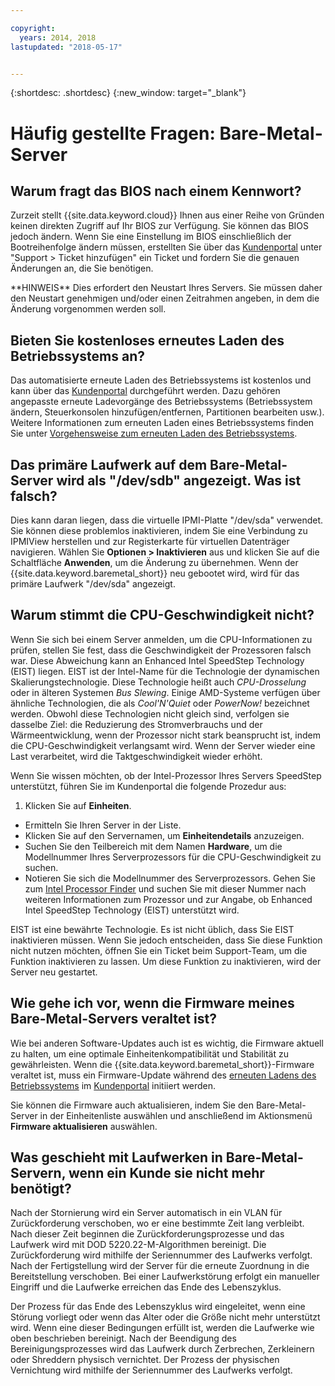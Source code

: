 ```yaml
---

copyright:
  years: 2014, 2018
lastupdated: "2018-05-17"


---
```


{:shortdesc: .shortdesc}
{:new_window: target="_blank"}

# Häufig gestellte Fragen: Bare-Metal-Server

## Warum fragt das BIOS nach einem Kennwort?

Zurzeit stellt {{site.data.keyword.cloud}} Ihnen aus einer Reihe von Gründen keinen direkten Zugriff auf Ihr BIOS zur Verfügung. Sie können das BIOS jedoch ändern. Wenn Sie eine Einstellung im BIOS einschließlich der Bootreihenfolge ändern müssen, erstellten Sie über das [Kundenportal](https://control.softlayer.com/) unter "Support > Ticket hinzufügen" ein Ticket und fordern Sie die genauen Änderungen an, die Sie benötigen. 

\*\*HINWEIS\*\* Dies erfordert den Neustart Ihres Servers. Sie müssen daher den Neustart genehmigen und/oder einen Zeitrahmen angeben, in dem die Änderung vorgenommen werden soll. 

## Bieten Sie kostenloses erneutes Laden des Betriebssystems an?

Das automatisierte erneute Laden des Betriebssystems ist kostenlos und kann über das [Kundenportal](https://control.softlayer.com/) durchgeführt werden. Dazu gehören angepasste erneute Ladevorgänge des Betriebssystems (Betriebssystem ändern, Steuerkonsolen hinzufügen/entfernen, Partitionen bearbeiten usw.).  Weitere Informationen zum erneuten Laden eines Betriebssystems finden Sie unter [Vorgehensweise zum erneuten Laden des Betriebssystems](../vsi/vsi_perform_os_reload.html). 


## Das primäre Laufwerk auf dem Bare-Metal-Server wird als "/dev/sdb" angezeigt. Was ist falsch?

Dies kann daran liegen, dass die virtuelle IPMI-Platte "/dev/sda" verwendet. Sie können diese problemlos inaktivieren, indem Sie eine Verbindung zu IPMIView herstellen und zur Registerkarte für virtuellen Datenträger navigieren. Wählen Sie **Optionen > Inaktivieren** aus und klicken Sie auf die Schaltfläche **Anwenden**, um die Änderung zu übernehmen. Wenn der {{site.data.keyword.baremetal_short}} neu gebootet wird, wird für das primäre Laufwerk "/dev/sda" angezeigt.


## Warum stimmt die CPU-Geschwindigkeit nicht?

Wenn Sie sich bei einem Server anmelden, um die CPU-Informationen zu prüfen, stellen Sie fest, dass die Geschwindigkeit der Prozessoren falsch war. Diese Abweichung kann an Enhanced Intel SpeedStep Technology (EIST) liegen. EIST ist der Intel-Name für die Technologie der dynamischen Skalierungstechnologie.  Diese Technologie heißt auch *CPU-Drosselung* oder in älteren Systemen *Bus Slewing*.  Einige AMD-Systeme verfügen über ähnliche Technologien, die als *Cool'N'Quiet* oder *PowerNow!* bezeichnet werden. Obwohl diese Technologien nicht gleich sind, verfolgen sie dasselbe Ziel: die Reduzierung des Stromverbrauchs und der Wärmeentwicklung, wenn der Prozessor nicht stark beansprucht ist, indem die CPU-Geschwindigkeit verlangsamt wird. Wenn der Server wieder eine Last verarbeitet, wird die Taktgeschwindigkeit wieder erhöht.

Wenn Sie wissen möchten, ob der Intel-Prozessor Ihres Servers SpeedStep unterstützt, führen Sie im Kundenportal die folgende Prozedur aus: 
1. Klicken Sie auf **Einheiten**.
* Ermitteln Sie Ihren Server in der Liste.
* Klicken Sie auf den Servernamen, um **Einheitendetails** anzuzeigen.
* Suchen Sie den Teilbereich mit dem Namen **Hardware**, um die Modellnummer Ihres Serverprozessors für die CPU-Geschwindigkeit zu suchen.
* Notieren Sie sich die Modellnummer des Serverprozessors. Gehen Sie zum [Intel Processor Finder](http://processorfinder.intel.com/) und suchen Sie mit dieser Nummer nach weiteren Informationen zum Prozessor und zur Angabe, ob Enhanced Intel SpeedStep Technology (EIST) unterstützt wird.

EIST ist eine bewährte Technologie. Es ist nicht üblich, dass Sie EIST inaktivieren müssen. Wenn Sie jedoch entscheiden, dass Sie diese Funktion nicht nutzen möchten, öffnen Sie ein Ticket beim Support-Team, um die Funktion inaktivieren zu lassen.  Um diese Funktion zu inaktivieren, wird der Server neu gestartet. 


## Wie gehe ich vor, wenn die Firmware meines Bare-Metal-Servers veraltet ist? 

Wie bei anderen Software-Updates auch ist es wichtig, die Firmware aktuell zu halten, um eine optimale Einheitenkompatibilität und Stabilität zu gewährleisten. Wenn die {{site.data.keyword.baremetal_short}}-Firmware veraltet ist, muss ein Firmware-Update während des [erneuten Ladens des Betriebssystems](../infrastructure/software/vsi_reload_os.html) im [Kundenportal](https://control.softlayer.com) initiiert werden.

Sie können die Firmware auch aktualisieren, indem Sie den Bare-Metal-Server in der Einheitenliste auswählen und anschließend im Aktionsmenü **Firmware aktualisieren** auswählen. 

## Was geschieht mit Laufwerken in Bare-Metal-Servern, wenn ein Kunde sie nicht mehr benötigt? 

Nach der Stornierung wird ein Server automatisch in ein VLAN für Zurückforderung verschoben, wo er eine bestimmte Zeit lang verbleibt. Nach dieser Zeit beginnen die Zurückforderungsprozesse und das Laufwerk wird mit DOD 5220.22-M-Algorithmen bereinigt. Die Zurückforderung wird mithilfe der Seriennummer des Laufwerks verfolgt. Nach der Fertigstellung wird der Server für die erneute Zuordnung in die Bereitstellung verschoben. Bei einer Laufwerkstörung erfolgt ein manueller Eingriff und die Laufwerke erreichen das Ende des Lebenszyklus. 

Der Prozess für das Ende des Lebenszyklus wird eingeleitet, wenn eine Störung vorliegt oder wenn das Alter oder die Größe nicht mehr unterstützt wird. Wenn eine dieser Bedingungen erfüllt ist, werden die Laufwerke wie oben beschrieben bereinigt. Nach der Beendigung des Bereinigungsprozesses wird das Laufwerk durch Zerbrechen, Zerkleinern oder Shreddern physisch vernichtet. Der Prozess der physischen Vernichtung wird mithilfe der Seriennummer des Laufwerks verfolgt. 
